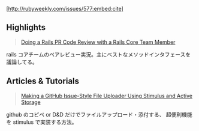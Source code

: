 [http://rubyweekly.com/issues/577:embed:cite]

## Highlights

> [Doing a Rails PR Code Review with a Rails Core Team Member](https://rubyweekly.com/link/115773/web)

rails コアチームのペアレビュー実況。主にベストなメソッドインタフェースを議論してる。

## Articles & Tutorials

> [Making a GitHub Issue-Style File Uploader Using Stimulus and Active Storage](https://rubyweekly.com/link/115781/web)

github のコピペ or D&D だけでファイルアップロード・添付する、
超便利機能を stimulus で実装する方法。
